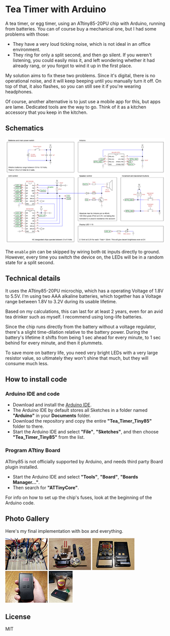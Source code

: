 # Tea Timer with Arduino
A tea timer, or egg timer, using an ATtiny85-20PU chip with Arduino, running from batteries. You can of course buy a mechanical one, but I had some problems with those:
-   They have a very loud ticking noise, which is not ideal in an office environment.
-   They ring for only a split second, and then go silent. If you weren't listening, you could easily miss it, and left wondering whether it had already rang, or you forgot to wind it up in the first place.

My solution aims to fix these two problems. Since it's digital, there is no operational noise, and it will keep beeping until you manually turn it off. On top of that, it also flashes, so you can still see it if you're wearing headphones.

Of course, another alternative is to just use a mobile app for this, but apps are lame. Dedicated tools are the way to go. Think of it as a kitchen accessory that you keep in the kitchen.

## Schematics
![Wiring Diagram](tea_timer_schematics.png)

The `enable` pin can be skipped by wiring both `OE` inputs directly to ground. However, every time you switch the device on, the LEDs will be in a random state for a split second.

## Technical details
It uses the ATtiny85-20PU microchip, which has a operating Voltage of 1.8V to 5.5V. I'm using two AAA alkaline batteries, which together has a Voltage range between 1.8V to 3.2V during its usable lifetime.

Based on my calculations, this can last for at least 2 years, even for an avid tea drinker such as myself. I recommend using long-life batteries.

Since the chip runs directly from the battery without a voltage regulator, there's a slight time-dilation relative to the battery power. During the battery's lifetime it shifts from being 1 sec ahead for every minute, to 1 sec behind for every minute, and then it plummets.

To save more on battery life, you need very bright LEDs with a very large resistor value, so ultimately they won't shine that much, but they will consume much less.

## How to install code
### Arduino IDE and code
- Download and install the [Arduino IDE](https://www.arduino.cc/en/software).
- The Arduino IDE by default stores all Sketches in a folder named **"Arduino"** in your **Documents** folder.
- Download the repository and copy the entire **"Tea_Timer_Tiny85"** folder to there.
- Start the Arduino IDE and select **"File"**, **"Sketches"**, and then choose **"Tea_Timer_Tiny85"** from the list.

### Program ATtiny Board
ATtiny85 is not officially supported by Arduino, and needs third party Board plugin installed.
- Start the Arduino IDE and select **"Tools"**, **"Board"**, **"Boards Manager..."**.
- Then search for **"ATTinyCore"**.

For info on how to set up the chip's fuses, look at the beginning of the Arduino code.

## Photo Gallery
Here's my final implementation with box and everything.

[![Gallery1](media/thumb/tea_timer_1_t.jpg)](media/tea_timer_1.jpg)
[![Gallery1](media/thumb/tea_timer_2_t.jpg)](media/tea_timer_2.jpg)
[![Gallery1](media/thumb/tea_timer_3_t.jpg)](media/tea_timer_3.jpg)
[![Gallery1](media/thumb/tea_timer_4_t.jpg)](media/tea_timer_4.jpg)
[![Gallery1](media/thumb/tea_timer_5_t.jpg)](media/tea_timer_5.jpg)

## License
MIT